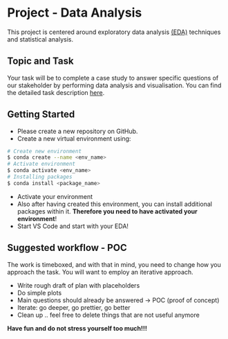 # Project - Data Analysis

This project is centered around exploratory data 
analysis [(EDA)](Terezas_EDA_Checklist.pdf) techniques and statistical analysis.

## Topic and Task

Your task will be to complete a case study to answer specific questions of our stakeholder by performing data analysis and visualisation. 
You can find the detailed task description [here](Assignment.pdf).

## Getting Started

- Please create a new repository on GitHub. 
- Create a new virtual environment using:  

```BASH 
# Create new environment
$ conda create --name <env_name>
# Activate environment 
$ conda activate <env_name>
# Installing packages 
$ conda install <package_name>
```
- Activate your environment 
- Also after having created this environment, you can install additional packages within it. **Therefore you need to have activated your environment**!
- Start VS Code and start with your EDA!

## Suggested workflow - POC
The work is timeboxed, and with that in mind, you need to change how you approach the task. You will want to employ an iterative approach. 

* Write rough draft of plan with placeholders
* Do simple plots
* Main questions should already be answered -> POC (proof of concept) 
* Iterate: go deeper, go prettier, go better
* Clean up .. feel free to delete things that are not useful anymore
 

**Have fun and do not stress yourself too much!!!**

